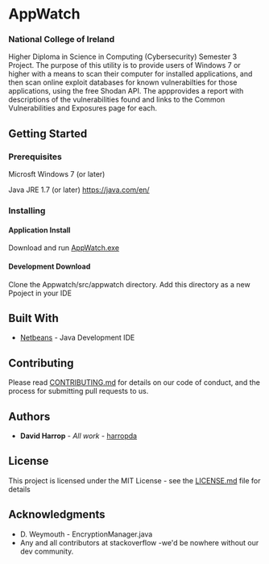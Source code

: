 # AppWatch
### National College of Ireland
Higher Diploma in Science in Computing (Cybersecurity) Semester 3 Project.
The purpose of this utility is to provide users of Windows 7 or higher with a means to scan their computer for installed applications, and then scan online exploit databases for known vulnerabilties for those applications, using the free Shodan API.  The appprovides a report with descriptions of the vulnerabilities found and links to the Common Vulnerabilities and Exposures page for each.

## Getting Started

### Prerequisites

Microsft Windows 7 (or later)

Java JRE 1.7 (or later) https://java.com/en/

### Installing

#### Application Install
Download and run [AppWatch.exe](https://github.com/harropda/AppWatch/blob/master/AppWatch/AppWatch.exe)

#### Development Download
Clone the Appwatch/src/appwatch directory.
Add this directory as a new Ppoject in your IDE

## Built With

* [Netbeans](https://netbeans.org/) - Java Development IDE

## Contributing

Please read [CONTRIBUTING.md](https://gist.github.com/PurpleBooth/b24679402957c63ec426) for details on our code of conduct, and the process for submitting pull requests to us.

## Authors

* **David Harrop** - *All work* - [harropda](https://github.com/harropda)

## License

This project is licensed under the MIT License - see the [LICENSE.md](LICENSE.md) file for details

## Acknowledgments

* D. Weymouth - EncryptionManager.java
* Any and all contributors at stackoverflow -we'd be nowhere without our dev community.
